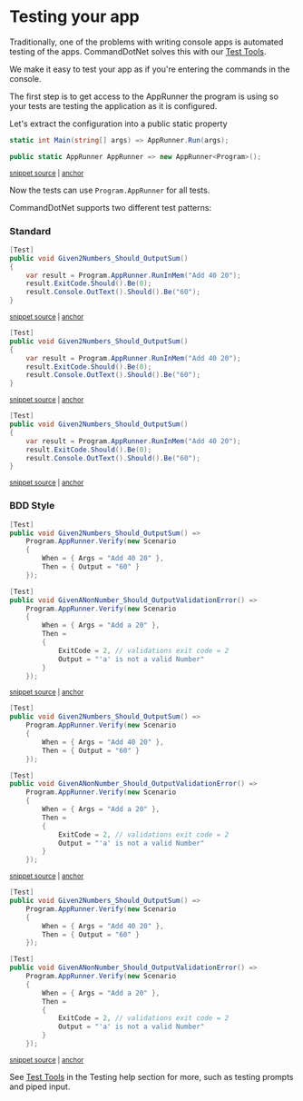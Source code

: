 # Testing your app

Traditionally, one of the problems with writing console apps is automated testing of the apps.
CommandDotNet solves this with our [Test Tools](../TestTools/overview.md).

We make it easy to test your app as if you're entering the commands in the console.

The first step is to get access to the AppRunner the program is using so your tests are testing the application as it is configured.

Let's extract the configuration into a public static property

<!-- snippet: getting-started-400-calculator -->
<a id='snippet-getting-started-400-calculator'></a>
```c#
static int Main(string[] args) => AppRunner.Run(args);

public static AppRunner AppRunner => new AppRunner<Program>();
```
<sup><a href='https://github.com/bilal-fazlani/commanddotnet/blob/master/CommandDotNet.DocExamples/GettingStarted/GettingStarted_400_Testing.cs#L13-L17' title='Snippet source file'>snippet source</a> | <a href='#snippet-getting-started-400-calculator' title='Start of snippet'>anchor</a></sup>
<!-- endSnippet -->

Now the tests can use `Program.AppRunner` for all tests.

CommandDotNet supports two different test patterns:

### Standard

<!-- snippet: getting-started-400-calculator-add-command-tests -->
<a id='snippet-getting-started-400-calculator-add-command-tests'></a>
```c#
[Test]
public void Given2Numbers_Should_OutputSum()
{
    var result = Program.AppRunner.RunInMem("Add 40 20");
    result.ExitCode.Should().Be(0);
    result.Console.OutText().Should().Be("60");
}
```
<sup><a href='https://github.com/bilal-fazlani/commanddotnet/blob/master/CommandDotNet.DocExamples/GettingStarted/GettingStarted_400_Testing.cs#L27-L35' title='Snippet source file'>snippet source</a> | <a href='#snippet-getting-started-400-calculator-add-command-tests' title='Start of snippet'>anchor</a></sup>
<a id='snippet-getting-started-400-calculator-add-command-tests-1'></a>
```c#
[Test]
public void Given2Numbers_Should_OutputSum()
{
    var result = Program.AppRunner.RunInMem("Add 40 20");
    result.ExitCode.Should().Be(0);
    result.Console.OutText().Should().Be("60");
}
```
<sup><a href='https://github.com/bilal-fazlani/commanddotnet/blob/master/CommandDotNet.DocExamples/GettingStarted/GettingStarted_500_Subcommands.cs#L53-L61' title='Snippet source file'>snippet source</a> | <a href='#snippet-getting-started-400-calculator-add-command-tests-1' title='Start of snippet'>anchor</a></sup>
<a id='snippet-getting-started-400-calculator-add-command-tests-2'></a>
```c#
[Test]
public void Given2Numbers_Should_OutputSum()
{
    var result = Program.AppRunner.RunInMem("Add 40 20");
    result.ExitCode.Should().Be(0);
    result.Console.OutText().Should().Be("60");
}
```
<sup><a href='https://github.com/bilal-fazlani/commanddotnet/blob/master/CommandDotNet.DocExamples/GettingStarted/GettingStarted_600_Interceptors.cs#L53-L61' title='Snippet source file'>snippet source</a> | <a href='#snippet-getting-started-400-calculator-add-command-tests-2' title='Start of snippet'>anchor</a></sup>
<!-- endSnippet -->

### BDD Style

<!-- snippet: getting-started-400-calculator-add-command-tests-bdd -->
<a id='snippet-getting-started-400-calculator-add-command-tests-bdd'></a>
```c#
[Test]
public void Given2Numbers_Should_OutputSum() =>
    Program.AppRunner.Verify(new Scenario
    {
        When = { Args = "Add 40 20" },
        Then = { Output = "60" }
    });

[Test]
public void GivenANonNumber_Should_OutputValidationError() =>
    Program.AppRunner.Verify(new Scenario
    {
        When = { Args = "Add a 20" },
        Then =
        {
            ExitCode = 2, // validations exit code = 2
            Output = "'a' is not a valid Number"
        }
    });
```
<sup><a href='https://github.com/bilal-fazlani/commanddotnet/blob/master/CommandDotNet.DocExamples/GettingStarted/GettingStarted_400_Testing.cs#L41-L61' title='Snippet source file'>snippet source</a> | <a href='#snippet-getting-started-400-calculator-add-command-tests-bdd' title='Start of snippet'>anchor</a></sup>
<a id='snippet-getting-started-400-calculator-add-command-tests-bdd-1'></a>
```c#
[Test]
public void Given2Numbers_Should_OutputSum() =>
    Program.AppRunner.Verify(new Scenario
    {
        When = { Args = "Add 40 20" },
        Then = { Output = "60" }
    });

[Test]
public void GivenANonNumber_Should_OutputValidationError() =>
    Program.AppRunner.Verify(new Scenario
    {
        When = { Args = "Add a 20" },
        Then =
        {
            ExitCode = 2, // validations exit code = 2
            Output = "'a' is not a valid Number"
        }
    });
```
<sup><a href='https://github.com/bilal-fazlani/commanddotnet/blob/master/CommandDotNet.DocExamples/GettingStarted/GettingStarted_500_Subcommands.cs#L67-L87' title='Snippet source file'>snippet source</a> | <a href='#snippet-getting-started-400-calculator-add-command-tests-bdd-1' title='Start of snippet'>anchor</a></sup>
<a id='snippet-getting-started-400-calculator-add-command-tests-bdd-2'></a>
```c#
[Test]
public void Given2Numbers_Should_OutputSum() =>
    Program.AppRunner.Verify(new Scenario
    {
        When = { Args = "Add 40 20" },
        Then = { Output = "60" }
    });

[Test]
public void GivenANonNumber_Should_OutputValidationError() =>
    Program.AppRunner.Verify(new Scenario
    {
        When = { Args = "Add a 20" },
        Then =
        {
            ExitCode = 2, // validations exit code = 2
            Output = "'a' is not a valid Number"
        }
    });
```
<sup><a href='https://github.com/bilal-fazlani/commanddotnet/blob/master/CommandDotNet.DocExamples/GettingStarted/GettingStarted_600_Interceptors.cs#L67-L87' title='Snippet source file'>snippet source</a> | <a href='#snippet-getting-started-400-calculator-add-command-tests-bdd-2' title='Start of snippet'>anchor</a></sup>
<!-- endSnippet -->

See [Test Tools](../TestTools/overview.md) in the Testing help section for more, such as testing prompts and piped input. 
